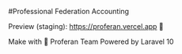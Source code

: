 #Professional Federation Accounting

Preview (staging): https://proferan.vercel.app :rocket:

Make with :sparkling_heart: Proferan Team
Powered by Laravel 10